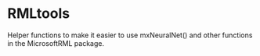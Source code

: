 # RMLtools

Helper functions to make it easier to use mxNeuralNet() and other functions in the MicrosoftRML package.
